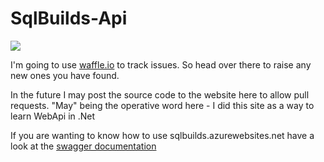 # SqlBuilds-Api 
<a href="https://www.statuscake.com" title="Website Uptime Monitoring">
<img src="https://www.statuscake.com/App/button/index.php?Track=QXOV6xj9eV&Days=30&Design=6" />
</a>

I'm going to use [waffle.io](https://waffle.io/kchenery/SqlBuilds-Api) to track issues. So head over there to raise any new ones you have found.

In the future I may post the source code to the website here to allow pull requests.  "May" being the operative word here - I did this site as a way to learn WebApi in .Net

If you are wanting to know how to use sqlbuilds.azurewebsites.net have a look at the [swagger documentation](http://sqlbuilds.azurewebsites.net/swagger)
